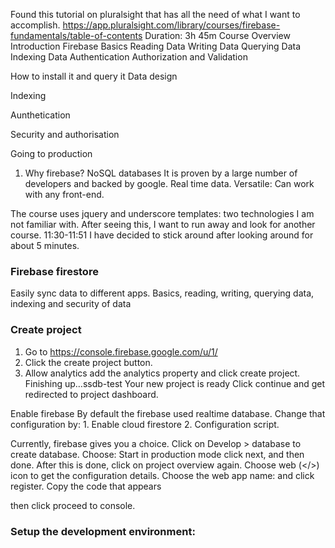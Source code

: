 Found this tutorial on pluralsight that has all the need of what I want to accomplish.
https://app.pluralsight.com/library/courses/firebase-fundamentals/table-of-contents
Duration: 3h 45m
Course Overview
Introduction
Firebase Basics
Reading Data
Writing Data
Querying Data
Indexing Data
Authentication
Authorization and Validation


How to install it and query it
Data design

Indexing

Aunthetication

Security and authorisation

Going to production

1. Why firebase?
NoSQL databases
It is proven by a large number of developers and backed by google.
Real time data.
Versatile: Can work with any front-end.

The course uses jquery and underscore templates: two technologies I am not familiar with.
After seeing this, I want to run away and look for another course.
11:30-11:51
I have decided to stick around after looking around for about 5 minutes.

### Firebase firestore
Easily sync data to different apps.
Basics, reading, writing, querying data, indexing and security of data

### Create project
1. Go to https://console.firebase.google.com/u/1/
2. Click the create project button.
3. Allow analytics add the analytics property and click create project.
    Finishing up…ssdb-test
Your new project is ready
Click continue and get redirected to project dashboard.

Enable firebase
By default the firebase used realtime database. Change that configuration by:
    1. Enable cloud firestore
    2. Configuration script.

Currently, firebase gives you a choice.
Click on Develop > database to create database.
Choose: Start in production mode
click next, and then done.
After this is done, click on project overview again.
Choose web (</>) icon to get the configuration details.
Choose the web app name: 
and click register.
Copy the code that appears

<!-- The core Firebase JS SDK is always required and must be listed first -->
<script src="https://www.gstatic.com/firebasejs/7.14.0/firebase-app.js"></script>

<!-- TODO: Add SDKs for Firebase products that you want to use
     https://firebase.google.com/docs/web/setup#available-libraries -->
<script src="https://www.gstatic.com/firebasejs/7.14.0/firebase-analytics.js"></script>

<script>
  // Your web app's Firebase configuration
  var firebaseConfig = {
    apiKey: "AIzaSyCznAjymiDvNREhQEHDeJxoZHZJZiS_kIo",
    authDomain: "ssdb-test.firebaseapp.com",
    databaseURL: "https://ssdb-test.firebaseio.com",
    projectId: "ssdb-test",
    storageBucket: "ssdb-test.appspot.com",
    messagingSenderId: "914852613263",
    appId: "1:914852613263:web:12ff66e91be80715c6f4fa",
    measurementId: "G-4SXN5R7T9Q"
  };
  // Initialize Firebase
  firebase.initializeApp(firebaseConfig);
  firebase.analytics();
</script>

then click proceed to console.

### Setup the development environment:
